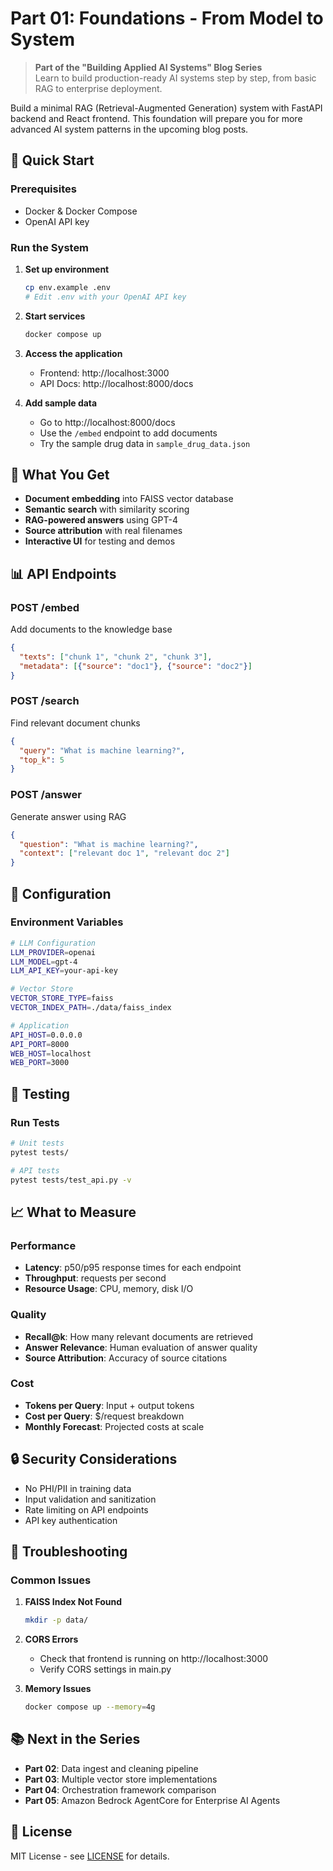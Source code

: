 # Part 01: Foundations - From Model to System

> **Part of the "Building Applied AI Systems" Blog Series**  
> Learn to build production-ready AI systems step by step, from basic RAG to enterprise deployment.

Build a minimal RAG (Retrieval-Augmented Generation) system with FastAPI backend and React frontend. This foundation will prepare you for more advanced AI system patterns in the upcoming blog posts.

## 🚀 Quick Start

### Prerequisites
- Docker & Docker Compose
- OpenAI API key

### Run the System

1. **Set up environment**
   ```bash
   cp env.example .env
   # Edit .env with your OpenAI API key
   ```

2. **Start services**
   ```bash
   docker compose up
   ```

3. **Access the application**
   - Frontend: http://localhost:3000
   - API Docs: http://localhost:8000/docs

4. **Add sample data**
   - Go to http://localhost:8000/docs
   - Use the `/embed` endpoint to add documents
   - Try the sample drug data in `sample_drug_data.json`

## 🎯 What You Get

- **Document embedding** into FAISS vector database
- **Semantic search** with similarity scoring  
- **RAG-powered answers** using GPT-4
- **Source attribution** with real filenames
- **Interactive UI** for testing and demos

## 📊 API Endpoints

### POST /embed
Add documents to the knowledge base
```json
{
  "texts": ["chunk 1", "chunk 2", "chunk 3"],
  "metadata": [{"source": "doc1"}, {"source": "doc2"}]
}
```

### POST /search
Find relevant document chunks
```json
{
  "query": "What is machine learning?",
  "top_k": 5
}
```

### POST /answer
Generate answer using RAG
```json
{
  "question": "What is machine learning?",
  "context": ["relevant doc 1", "relevant doc 2"]
}
```

## 🔧 Configuration

### Environment Variables
```bash
# LLM Configuration
LLM_PROVIDER=openai
LLM_MODEL=gpt-4
LLM_API_KEY=your-api-key

# Vector Store
VECTOR_STORE_TYPE=faiss
VECTOR_INDEX_PATH=./data/faiss_index

# Application
API_HOST=0.0.0.0
API_PORT=8000
WEB_HOST=localhost
WEB_PORT=3000
```

## 🧪 Testing

### Run Tests
```bash
# Unit tests
pytest tests/

# API tests
pytest tests/test_api.py -v
```

## 📈 What to Measure

### Performance
- **Latency**: p50/p95 response times for each endpoint
- **Throughput**: requests per second
- **Resource Usage**: CPU, memory, disk I/O

### Quality
- **Recall@k**: How many relevant documents are retrieved
- **Answer Relevance**: Human evaluation of answer quality
- **Source Attribution**: Accuracy of source citations

### Cost
- **Tokens per Query**: Input + output tokens
- **Cost per Query**: $/request breakdown
- **Monthly Forecast**: Projected costs at scale

## 🔒 Security Considerations

- No PHI/PII in training data
- Input validation and sanitization
- Rate limiting on API endpoints
- API key authentication

## 🚨 Troubleshooting

### Common Issues

1. **FAISS Index Not Found**
   ```bash
   mkdir -p data/
   ```

2. **CORS Errors**
   - Check that frontend is running on http://localhost:3000
   - Verify CORS settings in main.py

3. **Memory Issues**
   ```bash
   docker compose up --memory=4g
   ```

## 📚 Next in the Series

- **Part 02**: Data ingest and cleaning pipeline  
- **Part 03**: Multiple vector store implementations
- **Part 04**: Orchestration framework comparison
- **Part 05**: Amazon Bedrock AgentCore for Enterprise AI Agents

## 📄 License

MIT License - see [LICENSE](../LICENSE) for details.
